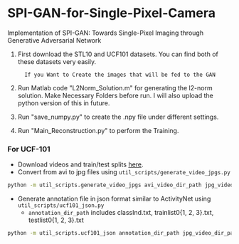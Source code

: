# SPI-GAN-for-Single-Pixel-Camera
Implementation of SPI-GAN: Towards Single-Pixel Imaging through Generative Adversarial Network

1. First download the STL10 and UCF101 datasets. You can find both of these datasets very easily. 
	
		 If you Want to Create the images that will be fed to the GAN 
		 
2. Run Matlab code "L2Norm_Solution.m" for generating the l2-norm solution. Make Necessary Folders before run. I will also upload the python version of this in future.  
		
		
3. Run "save_numpy.py" to create the .npy file under different settings. 

4. Run "Main_Reconstruction.py" to perform the Training.



### For UCF-101

* Download videos and train/test splits [here](http://crcv.ucf.edu/data/UCF101.php).
* Convert from avi to jpg files using ```util_scripts/generate_video_jpgs.py```

```bash
python -m util_scripts.generate_video_jpgs avi_video_dir_path jpg_video_dir_path ucf101
```

* Generate annotation file in json format similar to ActivityNet using ```util_scripts/ucf101_json.py```
  * ```annotation_dir_path``` includes classInd.txt, trainlist0{1, 2, 3}.txt, testlist0{1, 2, 3}.txt

```bash
python -m util_scripts.ucf101_json annotation_dir_path jpg_video_dir_path dst_json_path
```
